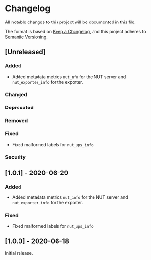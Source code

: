 # Changelog
All notable changes to this project will be documented in this file.

The format is based on [Keep a Changelog](https://keepachangelog.com/en/1.0.0/),
and this project adheres to [Semantic Versioning](https://semver.org/spec/v2.0.0.html).

## [Unreleased]

### Added

- Added metadata metrics `nut_nfo` for the NUT server and `nut_exporter_info` for the exporter.

### Changed

### Deprecated

### Removed

### Fixed

- Fixed malformed labels for `nut_ups_info`.

### Security

## [1.0.1] - 2020-06-29

### Added

- Added metadata metrics `nut_info` for the NUT server and `nut_exporter_info` for the exporter.

### Fixed

- Fixed malformed labels for `nut_ups_info`.

## [1.0.0] - 2020-06-18

Initial release.
